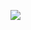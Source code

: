 ![](http://geegeez.summumbonumltd.netdna-cdn.com/wp-content/uploads/2014/07/Testing-Testing-1-2-3.gif)

